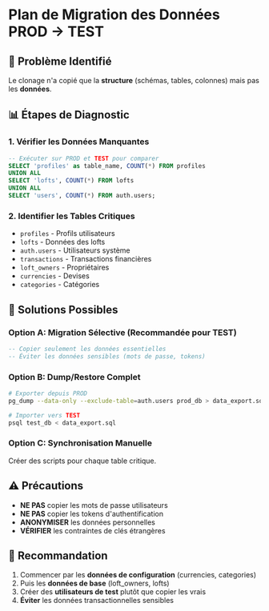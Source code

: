 # Plan de Migration des Données PROD → TEST

## 🚨 Problème Identifié
Le clonage n'a copié que la **structure** (schémas, tables, colonnes) mais pas les **données**.

## 📊 Étapes de Diagnostic

### 1. Vérifier les Données Manquantes
```sql
-- Exécuter sur PROD et TEST pour comparer
SELECT 'profiles' as table_name, COUNT(*) FROM profiles
UNION ALL
SELECT 'lofts', COUNT(*) FROM lofts
UNION ALL  
SELECT 'users', COUNT(*) FROM auth.users;
```

### 2. Identifier les Tables Critiques
- `profiles` - Profils utilisateurs
- `lofts` - Données des lofts
- `auth.users` - Utilisateurs système
- `transactions` - Transactions financières
- `loft_owners` - Propriétaires
- `currencies` - Devises
- `categories` - Catégories

## 🔧 Solutions Possibles

### Option A: Migration Sélective (Recommandée pour TEST)
```sql
-- Copier seulement les données essentielles
-- Éviter les données sensibles (mots de passe, tokens)
```

### Option B: Dump/Restore Complet
```bash
# Exporter depuis PROD
pg_dump --data-only --exclude-table=auth.users prod_db > data_export.sql

# Importer vers TEST  
psql test_db < data_export.sql
```

### Option C: Synchronisation Manuelle
Créer des scripts pour chaque table critique.

## ⚠️ Précautions
- **NE PAS** copier les mots de passe utilisateurs
- **NE PAS** copier les tokens d'authentification
- **ANONYMISER** les données personnelles
- **VÉRIFIER** les contraintes de clés étrangères

## 🎯 Recommandation
1. Commencer par les **données de configuration** (currencies, categories)
2. Puis les **données de base** (loft_owners, lofts)
3. Créer des **utilisateurs de test** plutôt que copier les vrais
4. **Éviter** les données transactionnelles sensibles
